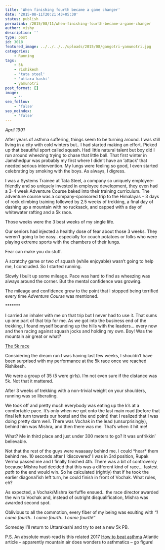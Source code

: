 ```yaml
---
title: 'When finishing fourth became a game changer'
date: '2015-08-11T20:21:43+05:30'
status: publish
permalink: /2015/08/11/when-finishing-fourth-became-a-game-changer
author: vishy
description: ''
type: post
id: 3018
featured_image: ../../../../uploads/2015/08/gangotri-yamunotri.jpg
categories: 
    - Running
tags:
    - 5k
    - rishikesh
    - 'tata steel'
    - 'uttara kashi'
    - yamunotri
post_format: []
image:
    - ''
seo_follow:
    - 'false'
seo_noindex:
    - 'false'
---
```

*April 1991*

After years of asthma suffering, things seem to be turning around. I was still living in a city with cold winters but.. I had started making an effort. Picked up that beautiful sport called squash. Had little natural talent but boy did I run around wheezing trying to chase that little ball. That first winter in Jamshedpur was probably my first where I didn’t have an ‘attack’ that needed serious intervention. My lungs were feeling so good, I even started celebrating by smoking with the boys. As always, I digress.

I was a Systems Trainee at Tata Steel, a company so uniquely employee-friendly and so uniquely invested in employee development, they even had a 3-4 week Adventure Course baked into their training curriculum. The adventure course was a company-sponsored trip to the Himalayas – 3 days of rock climbing training followed by 2.5 weeks of trekking, a final day of dashing up a mountain with no rucksack, and capped with a day of whitewater rafting and a 5k race.

Those weeks were the 3 best weeks of my single life.

Our seniors had injected a healthy dose of fear about those 3 weeks. They weren’t going to be easy.. especially for couch potatoes or folks who were playing extreme sports with the chambers of their lungs.

Fear can make you do stuff.

A scratchy game or two of squash (while enjoyable) wasn’t going to help me, I concluded. So I started running.

Slowly I built up some mileage. Pace was hard to find as wheezing was always around the corner. But the mental confidence was growing.

The mileage and confidence grew to the point that I stopped being terrified every time *Adventure Course* was mentioned.

\*\*\*\*\*\*\*

I carried an inhaler with me on that trip but I never had to use it. That sums up one part of that trip for me. As we got into the business end of the trekking, I found myself bounding up the hills with the leaders… every now and then racing against squash jocks and holding my own. Boy! Was the mountain air great or what?

<span style="text-decoration: underline;">The 5k race</span>

Considering the dream run I was having last few weeks, I shouldn’t have been surprised with my performance at the 5k race once we reached Rishikesh.

We were a group of 35 (5 were girls). I’m not even sure if the distance was 5k. Not that it mattered.

After 3 weeks of trekking with a non-trivial weight on your shoulders, running was so liberating.

We took off and pretty much everybody was eating up the k’s at a comfortable pace. It’s only when we got onto the last main road (before that final left turn towards our hostel and the end point) that I realized that I was doing pretty darn well. There was Vochak in the lead (unsurprisingly), behind him was Mishra, and then there was me. That’s when it hit me!

What? Me in third place and just under 300 meters to go? It was unfrikkin’ believable.

Not that the rest of the guys were waaaaay behind me. I could \*hear\* them behind me. 10 seconds after I ‘discovered’ I was in 3rd position, Rupak Verma passed me and I finally finished 4th. There was a bit of controversy because Mishra had decided that this was a different kind of race… fastest *path* to the end would win. So he calculated (rightly) that if he took the earlier diagonal’ish left turn, he could finish in front of Vochak. What rules, eh?

As expected, a Vochak/Mishra kerfuffle ensued.. the race director awarded the win to Vochak and, instead of outright disqualification, Mishra was awarded second spot.

Oblivious to all the commotion, every fiber of my being was exulting with *“I came fourth.. I came fourth.. I came fourth!”*

Someday I’ll return to Uttarakashi and try to set a new 5k PB.

P.S. An absolute must-read is this related 2017 [How to beat asthma](https://www.theatlantic.com/health/archive/2017/07/how-to-beat-asthma/532542/) Atlantic article – apparently mountain air does wonders to asthmatics – go figure!